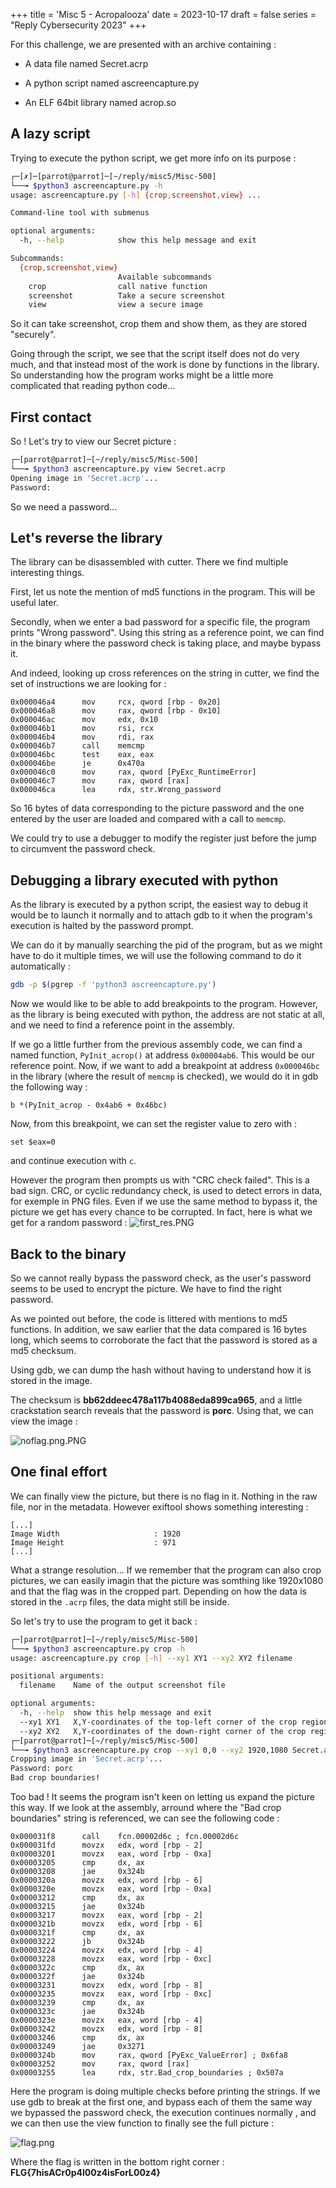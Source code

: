 +++
title = 'Misc 5 - Acropalooza'
date = 2023-10-17
draft = false
series = "Reply Cybersecurity 2023"
+++

For this challenge, we are presented with an archive containing :

- A data file named Secret.acrp

- A python script named ascreencapture.py

- An ELF 64bit library named acrop.so

## A lazy script

Trying to execute the python script, we get more info on its purpose :

```bash
┌─[✗]─[parrot@parrot]─[~/reply/misc5/Misc-500]
└──╼ $python3 ascreencapture.py -h
usage: ascreencapture.py [-h] {crop,screenshot,view} ...

Command-line tool with submenus

optional arguments:
  -h, --help            show this help message and exit

Subcommands:
  {crop,screenshot,view}
                        Available subcommands
    crop                call native function
    screenshot          Take a secure screenshot
    view                view a secure image
```

So it can take screenshot, crop them and show them, as they are stored "securely".

Going through the script, we see that the script itself does not do very much, and that instead most of the work is done by functions in the library. So understanding how the program works might be a little more complicated that reading python code...

## First contact

So ! Let's try to view our Secret picture : 

```bash
┌─[parrot@parrot]─[~/reply/misc5/Misc-500]
└──╼ $python3 ascreencapture.py view Secret.acrp 
Opening image in 'Secret.acrp'...
Password: 
```

So we need a password... 

## Let's reverse the library

The library can be disassembled with cutter. There we find multiple interesting things.

First, let us note the mention of md5 functions in the program. This will be useful later.

Secondly, when we enter a bad password for a specific file, the program prints "Wrong password". Using this string as a reference point, we can find in the binary where the password check is taking place, and maybe bypass it.

And indeed, looking up cross references on the string in cutter, we find the set of instructions we are looking for : 

```
0x000046a4      mov     rcx, qword [rbp - 0x20]
0x000046a8      mov     rax, qword [rbp - 0x10]
0x000046ac      mov     edx, 0x10
0x000046b1      mov     rsi, rcx
0x000046b4      mov     rdi, rax
0x000046b7      call    memcmp
0x000046bc      test    eax, eax
0x000046be      je      0x470a
0x000046c0      mov     rax, qword [PyExc_RuntimeError]
0x000046c7      mov     rax, qword [rax]
0x000046ca      lea     rdx, str.Wrong_password
```

So 16 bytes of data corresponding to the picture password and the one entered by the user are loaded and compared with a call to `memcmp`.

We could try to use a debugger to modify the register just before the jump to circumvent the password check.

## Debugging a library executed with python

As the library is executed by a python script, the easiest way to debug it would be to launch it normally and to attach gdb to it when the program's execution is halted by the password prompt.

We can do it by manually searching the pid of the program, but as we might have to do it multiple times, we will use the following command to do it automatically :

```bash
gdb -p $(pgrep -f 'python3 ascreencapture.py')
```

Now we would like to be able to add breakpoints to the program. However, as the library is being executed with python, the address are not static at all, and we need to find a reference point in the assembly. 

If we go a little further from the previous assembly code, we can find a named function, `PyInit_acrop()` at address `0x00004ab6`. This would be our reference point. Now, if we want to add a breakpoint at address `0x000046bc` in the library (where the result of `memcmp` is checked), we would do it in gdb the following way :

```
b *(PyInit_acrop - 0x4ab6 + 0x46bc)
```

Now, from this breakpoint, we can set the register value to zero with : 

```
set $eax=0
```

and continue execution with `c`. 

However the program then prompts us with "CRC check failed". This is a bad sign. CRC, or cyclic redundancy check, is used to detect errors in data, for exemple in PNG files. Even if we use the same method to bypass it, the picture we get has every chance to be corrupted. In fact, here is what we get for a random password :
![first_res.PNG](/images/8bb42503-5d20-490e-a26f-40cd9ab2823a.png)

## Back to the binary

So we cannot really bypass the password check, as the user's password seems to be used to encrypt the picture. We have to find the right password. 

As we pointed out before, the code is littered with mentions to md5 functions. In addition, we saw earlier that the data compared is 16 bytes long, which seems to corroborate the fact that the password is stored as a md5 checksum.

Using gdb, we can dump the hash without having to understand how it is stored in the image. 

The checksum is **bb62ddeec478a117b4088eda899ca965**, and a little crackstation search reveals that the password is **porc**. Using that, we can view the image :

![noflag.png.PNG](/images/9397b55f-8676-4803-852d-5e070110223a.png)

## One final effort

We can finally view the picture, but there is no flag in it. Nothing in the raw file, nor in the metadata. However exiftool shows something interesting :

```
[...]
Image Width                     : 1920
Image Height                    : 971
[...]
```

What a strange resolution... If we remember that the program can also crop pictures, we can easily imagin that the picture was somthing like 1920x1080 and that the flag was in the cropped part. Depending on how the data is stored in the `.acrp` files, the data might still be inside.

So let's try to use the program to get it back :

```bash
┌─[parrot@parrot]─[~/reply/misc5/Misc-500]
└──╼ $python3 ascreencapture.py crop -h
usage: ascreencapture.py crop [-h] --xy1 XY1 --xy2 XY2 filename

positional arguments:
  filename    Name of the output screenshot file

optional arguments:
  -h, --help  show this help message and exit
  --xy1 XY1   X,Y-coordinates of the top-left corner of the crop region
  --xy2 XY2   X,Y-coordinates of the down-right corner of the crop region
┌─[parrot@parrot]─[~/reply/misc5/Misc-500]
└──╼ $python3 ascreencapture.py crop --xy1 0,0 --xy2 1920,1080 Secret.acrp 
Cropping image in 'Secret.acrp'...
Password: porc
Bad crop boundaries!
```

Too bad ! It seems the program isn't keen on letting us expand the picture this way. If we look at the assembly, arround where the "Bad crop boundaries" string is referenced, we can see the following code :

```
0x000031f8      call    fcn.00002d6c ; fcn.00002d6c
0x000031fd      movzx   edx, word [rbp - 2]
0x00003201      movzx   eax, word [rbp - 0xa]
0x00003205      cmp     dx, ax
0x00003208      jae     0x324b
0x0000320a      movzx   edx, word [rbp - 6]
0x0000320e      movzx   eax, word [rbp - 0xa]
0x00003212      cmp     dx, ax
0x00003215      jae     0x324b
0x00003217      movzx   eax, word [rbp - 2]
0x0000321b      movzx   edx, word [rbp - 6]
0x0000321f      cmp     dx, ax
0x00003222      jb      0x324b
0x00003224      movzx   edx, word [rbp - 4]
0x00003228      movzx   eax, word [rbp - 0xc]
0x0000322c      cmp     dx, ax
0x0000322f      jae     0x324b
0x00003231      movzx   edx, word [rbp - 8]
0x00003235      movzx   eax, word [rbp - 0xc]
0x00003239      cmp     dx, ax
0x0000323c      jae     0x324b
0x0000323e      movzx   eax, word [rbp - 4]
0x00003242      movzx   edx, word [rbp - 8]
0x00003246      cmp     dx, ax
0x00003249      jae     0x3271
0x0000324b      mov     rax, qword [PyExc_ValueError] ; 0x6fa8
0x00003252      mov     rax, qword [rax]
0x00003255      lea     rdx, str.Bad_crop_boundaries ; 0x507a
```

Here the program is doing multiple checks before printing the strings. If we use gdb to break at the first one, and bypass each of them the same way we bypassed the password check, the execution continues normally , and we can then use the view function to finally see the full picture :

![flag.png](/images/7dc021ea-6352-4db8-981d-e7f13bc8048e.png)

Where the flag is written in the bottom right corner : **FLG{7hisACr0p4l00z4isForL00z4}**

